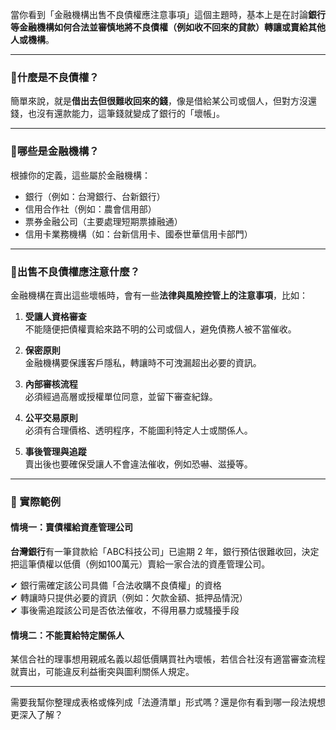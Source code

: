 當你看到「金融機構出售不良債權應注意事項」這個主題時，基本上是在討論**銀行等金融機構如何合法並審慎地將不良債權（例如收不回來的貸款）轉讓或賣給其他人或機構**。

---

### 🔹什麼是不良債權？
簡單來說，就是**借出去但很難收回來的錢**，像是借給某公司或個人，但對方沒還錢，也沒有還款能力，這筆錢就變成了銀行的「壞帳」。

---

### 🔹哪些是金融機構？
根據你的定義，這些屬於金融機構：
- 銀行（例如：台灣銀行、台新銀行）
- 信用合作社（例如：農會信用部）
- 票券金融公司（主要處理短期票據融通）
- 信用卡業務機構（如：台新信用卡、國泰世華信用卡部門）

---

### 🔸出售不良債權應注意什麼？
金融機構在賣出這些壞帳時，會有一些**法律與風險控管上的注意事項**，比如：

1. **受讓人資格審查**  
   不能隨便把債權賣給來路不明的公司或個人，避免債務人被不當催收。

2. **保密原則**  
   金融機構要保護客戶隱私，轉讓時不可洩漏超出必要的資訊。

3. **內部審核流程**  
   必須經過高層或授權單位同意，並留下審查紀錄。

4. **公平交易原則**  
   必須有合理價格、透明程序，不能圖利特定人士或關係人。

5. **事後管理與追蹤**  
   賣出後也要確保受讓人不會違法催收，例如恐嚇、滋擾等。

---

### 🧾 實際範例

#### 情境一：賣債權給資產管理公司
**台灣銀行**有一筆貸款給「ABC科技公司」已逾期 2 年，銀行預估很難收回，決定把這筆債權以低價（例如100萬元）賣給一家合法的資產管理公司。

✔ 銀行需確定該公司具備「合法收購不良債權」的資格  
✔ 轉讓時只提供必要的資訊（例如：欠款金額、抵押品情況）  
✔ 事後需追蹤該公司是否依法催收，不得用暴力或騷擾手段

#### 情境二：不能賣給特定關係人
某信合社的理事想用親戚名義以超低價購買社內壞帳，若信合社沒有適當審查流程就賣出，可能違反利益衝突與圖利關係人規定。

---

需要我幫你整理成表格或條列成「法遵清單」形式嗎？還是你有看到哪一段法規想更深入了解？